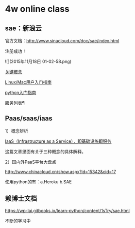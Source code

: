 # 4w online class


## sae：新浪云

官方文档：http://www.sinacloud.com/doc/sae/index.html

注册成功！

![](2015年11月18日 01-02-58.png)

[关键概念](http://www.sinacloud.com/doc/sae/tutorial/concept.html)

[Linux/Mac用户入门指南](http://www.sinacloud.com/doc/sae/tutorial/helloworld-for-linux-mac.html)

[python入门指南](http://www.sinacloud.com/doc/sae/python/tutorial.html)

[服务列表¶](http://www.sinacloud.com/doc/sae/python/services.html)


## Paas/saas/iaas

1）概念辨析

[IaaS（Infrastructure as a Service），即基础设施即服务](http://baike.baidu.com/link?url=ufA3eMUuOobItOYTWLG6lZMwr8gVLc-w_mYPk-E_3tYv18jLbQRegx0FtpNQwa5oC1wBgVqS4NJt6gjrMW4sM_)

这篇文章里面有关于三种概念的具体解释。

2）国内外PaaS平台大盘点

http://www.chinacloud.cn/show.aspx?id=15342&cid=17

使用python的有：a.Heroku b.SAE 



## 赖博士文档

https://wp-lai.gitbooks.io/learn-python/content/1sTry/sae.html

不断的学习中